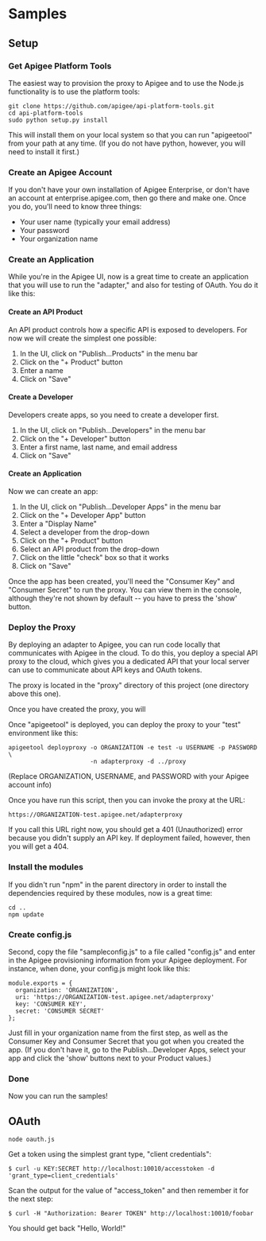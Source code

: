 # Samples

## Setup

### Get Apigee Platform Tools

The easiest way to provision the proxy to Apigee and to use the Node.js functionality is to use the
platform tools:

    git clone https://github.com/apigee/api-platform-tools.git
    cd api-platform-tools
    sudo python setup.py install

This will install them on your local system so that you can run "apigeetool" from your path at any time.
(If you do not have python, however, you will need to install it first.)

### Create an Apigee Account

If you don't have your own installation of Apigee Enterprise, or don't have an account at enterprise.apigee.com,
then go there and make one. Once you do, you'll need to know three things:

* Your user name (typically your email address)
* Your password
* Your organization name

### Create an Application

While you're in the Apigee UI, now is a great time to create an application that you will use to run the
"adapter," and also for testing of OAuth. You do it like this:

#### Create an API Product

An API product controls how a specific API is exposed to developers. For now we will create the simplest one
possible:

1) In the UI, click on "Publish...Products" in the menu bar
2) Click on the "+ Product" button
3) Enter a name
4) Click on "Save"

#### Create a Developer

Developers create apps, so you need to create a developer first.

1) In the UI, click on "Publish...Developers" in the menu bar
2) Click on the "+ Developer" button
3) Enter a first name, last name, and email address
4) Click on "Save"

#### Create an Application

Now we can create an app:

1) In the UI, click on "Publish...Developer Apps" in the menu bar
2) Click on the "+ Developer App" button
3) Enter a "Display Name"
4) Select a developer from the drop-down
5) Click on the "+ Product" button
6) Select an API product from the drop-down
7) Click on the little "check" box so that it works
8) Click on "Save"

Once the app has been created, you'll need the "Consumer Key" and "Consumer Secret" to run the proxy. You can
view them in the console, although they're not shown by default -- you have to press the 'show' button.

### Deploy the Proxy

By deploying an adapter to Apigee, you can run code locally that communicates with Apigee in the cloud. To do this,
you deploy a special API proxy to the cloud, which gives you a dedicated API that your local server can use
to communicate about API keys and OAuth tokens.

The proxy is located in the "proxy" directory of this project (one directory above this one).

Once you have created the proxy, you will

Once "apigeetool" is deployed, you can deploy the proxy to your "test" environment like this:

    apigeetool deployproxy -o ORGANIZATION -e test -u USERNAME -p PASSWORD \
                           -n adapterproxy -d ../proxy

(Replace ORGANIZATION, USERNAME, and PASSWORD with your Apigee account info)

Once you have run this script, then you can invoke the proxy at the URL:

    https://ORGANIZATION-test.apigee.net/adapterproxy

If you call this URL right now, you should get a 401 (Unauthorized) error because you didn't
supply an API key. If deployment failed, however, then you will get a 404.

### Install the modules

If you didn't run "npm" in the parent directory in order to install the dependencies required by
these modules, now is a great time:

    cd ..
    npm update

### Create config.js

Second, copy the file "sampleconfig.js" to a file called "config.js" and enter in the Apigee
provisioning information from your Apigee deployment. For instance, when done, your config.js might look like this:

    module.exports = {
      organization: 'ORGANIZATION',
      uri: 'https://ORGANIZATION-test.apigee.net/adapterproxy'
      key: 'CONSUMER KEY',
      secret: 'CONSUMER SECRET'
    };

Just fill in your organization name from the first step, as well as the Consumer Key and Consumer Secret
that you got when you created the app. (If you don't have it, go to the Publish...Developer Apps, select
your app and click the 'show' buttons next to your Product values.)

### Done

Now you can run the samples!

## OAuth

    node oauth.js

Get a token using the simplest grant type, "client credentials":

    $ curl -u KEY:SECRET http://localhost:10010/accesstoken -d 'grant_type=client_credentials'

Scan the output for the value of "access_token" and then remember it for the next step:

    $ curl -H "Authorization: Bearer TOKEN" http://localhost:10010/foobar

You should get back "Hello, World!"
